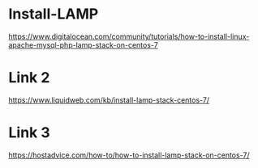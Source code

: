 # Install-LAMP
https://www.digitalocean.com/community/tutorials/how-to-install-linux-apache-mysql-php-lamp-stack-on-centos-7

# Link 2
https://www.liquidweb.com/kb/install-lamp-stack-centos-7/

# Link 3
https://hostadvice.com/how-to/how-to-install-lamp-stack-on-centos-7/
